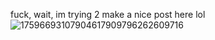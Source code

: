fuck, wait, im trying 2 make a nice post here lol
![17596693107904617909796262609716](https://github.com/user-attachments/assets/0a8a8b3e-6c72-45a6-9ad0-17ca64d1bf28)
